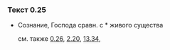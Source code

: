 ### Текст 0.25
	
- Сознание, Господа сравн. с * живого существа

	см. также  [0.26](../00/0026.md),  [2.20](../02/0220.md),  [13.34](../13/1334.md), 
